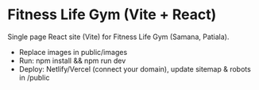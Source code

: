 # Fitness Life Gym (Vite + React)
Single page React site (Vite) for Fitness Life Gym (Samana, Patiala).
- Replace images in public/images
- Run: npm install && npm run dev
- Deploy: Netlify/Vercel (connect your domain), update sitemap & robots in /public

